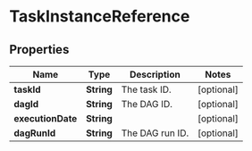 # TaskInstanceReference

## Properties
Name | Type | Description | Notes
------------ | ------------- | ------------- | -------------
**taskId** | **String** | The task ID. |  [optional]
**dagId** | **String** | The DAG ID. |  [optional]
**executionDate** | **String** |  |  [optional]
**dagRunId** | **String** | The DAG run ID. |  [optional]
